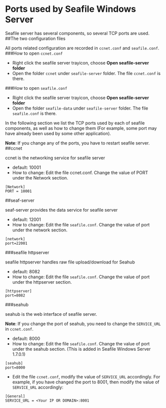# Ports used by Seafile Windows Server

Seafile server has several components, so several TCP ports are used.
##The two configuration files

All ports related configuration are recorded in ``ccnet.conf`` and ``seafile.conf``.
###How to open ``ccnet.conf``

- Right click the seafile server trayicon, choose __Open seafile-server folder__
- Open the folder ``ccnet`` under ``seafile-server`` folder. The file ``ccnet.conf`` is there.

###How to open ``seafile.conf``

- Right click the seafile server trayicon, choose __Open seafile-server folder__
- Open the folder ``seafile-data`` under ``seafile-server`` folder. The file ``seafile.conf`` is there.

In the following section we list the TCP ports used by each of seafile components, as well as how to change them (For example, some port may have already been used by some other application).

**Note**: If you change any of the ports, you have to restart seafile server.
##ccnet

ccnet is the networking service for seafile server

- default: 10001
- How to change: Edit the file ccnet.conf. Change the value of PORT under the Network section.

```
[Network]
PORT = 10001
```
##seaf-server

seaf-server provides the data service for seafile server

- default: 12001
- How to change: Edit the file ``seafile.conf``. Change the value of port under the network section.


```
[network]
port=22001
```
###seafile httpserver

seafile httpserver handles raw file upload/download for Seahub

- default: 8082
- How to change: Edit the file ``seafile.conf``. Change the value of port under the httpserver section.

```
[httpserver]
port=8082
```
###seahub

seahub is the web interface of seafile server.

**Note**: If you change the port of seahub, you need to change the ``SERVICE_URL`` in ``ccnet.conf``.

- default: 8000
- How to change: Edit the file ``seafile.conf``. Change the value of port under the seahub section. (This is added in Seafile Windows Server 1.7.0.1)

```
[seahub]
port=8000
```
- Edit the file ``ccnet.conf``, modify the value of ``SERVICE_URL`` accordingly. For example, if you have changed the port to 8001, then modify the value of ``SERVICE_URL`` accordingly:

```
[General]
SERVICE_URL = <Your IP OR DOMAIN>:8001
```

